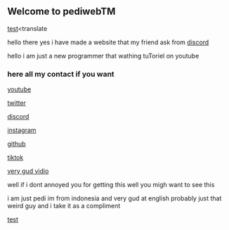 ## Welcome to pediwebTM

[test](http://pedikun.github.io/id)<translate
                                                     
hello there yes i have made a website that my friend ask from [discord](https://discord.gg/QjJXD2qRRz)

hello i am just a new programmer that wathing tuToriel on youtube 

### here all my contact if you want

[youtube](https://www.youtube.com/channel/UCI1rfwEDn5ykfczmWVlox0w)           

[twitter](https://twitter.com/ped1kun)

[discord](https://discord.gg/QjJXD2qRRz)

[instagram](https://www.instagram.com/pedi.id/)

[github](https://github.com/pedikun)

[tiktok](https://www.tiktok.com/@ped1kun)

[very gud vidio](https://www.youtube.com/watch?v=dQw4w9WgXcQ)

well if i dont annoyed you for getting this well you migh want to see this 

i am just pedi 
im from indonesia and very gud at english 
probably just that weird guy and i take it as a compliment

[test](http://pedikun.github.io/id)
